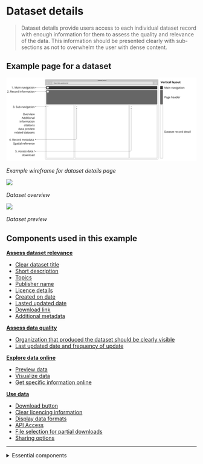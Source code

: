 # Dataset details 

> Dataset details provide users access to each individual dataset record with enough information for them to assess the quality and relevance of the data. This information should be presented clearly with sub-sections as not to overwhelm the user with dense content.

## Example page for a dataset

<div class="image-container">

![Home heading](../../_media/overview/4.explore.png)

*Example wireframe for dataset details page*

<!-- tabs:start -->


<a href="/dd3-wireframes/_media/example-pages/dataset-details/overview-annotated.png" target="_blank"><img src="/dd3-wireframes/_media/example-pages/dataset-details/overview-annotated.png" data-no-zoom/></a>

*Dataset overview*

<a href="/dd3-wireframes/_media/example-pages/dataset-details-annotated.png" target="_blank"><img src="/dd3-wireframes/_media/example-pages/dataset-details-annotated.png" data-no-zoom/></a>

*Dataset preview*

</div>

## Components used in this example

**[Assess dataset relevance](/main-content/steps/assess-dataset-relevance)**
* [Clear dataset title](/main-content/steps/assess-dataset-relevance?id=_1-clear-dataset-title)
* [Short description](/main-content/steps/assess-dataset-relevance?id=_2-short-description)
* [Topics](/main-content/steps/assess-dataset-relevance?id=_3-topics)
* [Publisher name](/main-content/steps/assess-dataset-relevance?id=_4-publisher-name)
* [Licence details](/main-content/steps/assess-dataset-relevance?id=_5-licence-details)
* [Created on date](/main-content/steps/assess-dataset-relevance?id=_6-created-on-date)
* [Lasted updated date](/main-content/steps/assess-dataset-relevance?id=_7-lasted-updated-date)
* [Download link](/main-content/steps/assess-dataset-relevance?id=_8-download-link)
* [Additional metadata](/main-content/steps/assess-dataset-relevance?id=_9-additional-metadata)

**[Assess data quality](main-content/steps/assess-data-quality)**
* [Organization that produced the dataset should be clearly visible](/main-content/steps/assess-data-quality?id=_1-organization-that-produced-the-dataset-should-be-clearly-visible)
* [Last updated date and frequency of update](/main-content/steps/assess-data-quality?id=_2-last-updated-date-and-frequency-of-update)

**[Explore data online](/main-content/steps/explore-data-online)**
* [Preview data](/main-content/steps/explore-data-online?id=_1-preview-data)
* [Visualize data](/main-content/steps/explore-data-online?id=_2-visualize-data)
* [Get specific information online](/main-content/steps/explore-data-online?id=_3-get-specific-information-online)

**[Use data](main-content/steps/use-data)**
* [Download button](/main-content/steps/use-data?id=_1-download-button)
* [Clear licencing information](/main-content/steps/use-data?id=_2-clear-licencing-information)
* [Display data formats](#/main-content/steps/use-data?id=_3-display-data-formats)
* [API Access](/main-content/steps/use-data?id=_4-api-access)
* [File selection for partial downloads](/main-content/steps/use-data?id=_5-file-selection-for-partial-downloads)
* [Sharing options](/main-content/steps/use-data?id=_6-sharing-options)

---

<!-- Additional information can be presented in dropdown menus -->

<details>
<summary>Essential components</summary>
<br>
Below is a checklist of components/information that are relevant for this task.

These components can be arranged in many ways, but the ones with highest relevance should be the most visible/accessible.

?> 1 - high relevance, 2 - medium relevance, 3 - low relevance

<!-- Table of component start -->

| Component             | Description                                                                                                   | Relevance |
|-----------------------|---------------------------------------------------------------------------------------------------------------|:---------:|
| Title                 | Descriptive but not too long                                                                                  |     1     |
| Description / Summary | A brief summary of the dataset outlining what is included in the dataset and for what purpose it was created. |     1     |
| Topics                | Dataset topics which allow users to easily jump to them                                                       |     1     |
| Organization name     | Organization that produced the dataset                                                                        |     1     |
| Last updated          | When was the dataset updated last. Possibly a changelog if available                                          |     1     |
| Created on            | When was the dataset created                                                                                  |     1     |
| Data explorer         | An ability to preview the files included in the dataset and to select which ones to download                  |     3     |
| Data preview          | An ability to preview the dataset in map, table or graph                                                      |     3     |
| Related datasets      | Datasets related by topic, proximity or any other suitable property                                           |     2     |
| Location preview      | Pin on the map or a polygon showing the geographical extent of the data                                       |     2     |
| Citation details      | Details on how the dataset should be cited                                                                    |     2     |
| Home link             | Easy way to get back to data portal's homepage                                                                |     2     |
| Search bar            | An easy way to search for other dataset within the same portal                                                |     3     |

</details>
